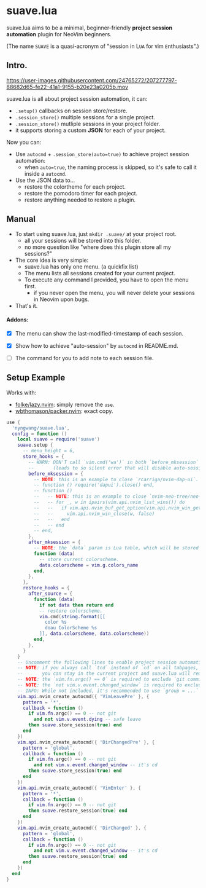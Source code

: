 suave.lua
===


suave.lua aims to be a minimal,
beginner-friendly **project session automation** plugin
for NeoVim beginners.

(The name `SUAVE` is a quasi-acronym of "`S`ession in L`UA` for `V`im `E`nthusiasts".)  


## Intro.

https://user-images.githubusercontent.com/24765272/207277797-88682d65-fe22-41a1-9155-b20e23a0205b.mov

suave.lua is all about project session automation, it can:

- `.setup()` callbacks on session store/restore.
- `.session_store()` multiple sessions for a single project.
- `.session_store()` mutliple sessions in your project folder.
- it supports storing a custom **JSON** for each of your project.


Now you can:

- Use `autocmd` + `.session_store(auto=true)` to achieve project session automation:
  - when `auto=true`, the naming process is skipped, so it's safe to call it inside a `autocmd`.
- Use the JSON data to...
  - restore the colortheme for each project.
  - restore the pomodoro timer for each project.
  - restore anything needed to restore a plugin.


## Manual

- To start using suave.lua, just `mkdir .suave/` at your project root.
  - all your sessions will be stored into this folder.
  - no more question like "where does this plugin store all my sessions?"
- The core idea is very simple:
  - suave.lua has only one menu. (a quickfix list)
  - The menu lists all sessions created for your current project.
  - To execute any command I provided, you have to open the menu first.
    - if you never open the menu, you will never delete your sessions in Neovim upon bugs.
- That's it.


#### Addons:

- [x] The menu can show the last-modified-timestamp of each session.
- [x] Show how to achieve "auto-session" by `autocmd` in README.md.
- [ ] The command for you to add note to each session file.


## Setup Example

Works with:
- [folke/lazy.nvim](https://github.com/folke/lazy.nvim): simply remove the `use`.
- [wbthomason/packer.nvim](https://github.com/wbthomason/packer.nvim): exact copy.

```lua
use {
  'nyngwang/suave.lua',
  config = function ()
    local suave = require('suave')
    suave.setup {
      -- menu_height = 6,
      store_hooks = {
        -- WARN: DON'T call `vim.cmd('wa')` in both `before_mksession` and `after_mksession`.
        --       (leads to so silent error that will disable auto-session!)
        before_mksession = {
          -- NOTE: this is an example to close `rcarriga/nvim-dap-ui`.
          -- function () require('dapui').close() end,
          -- function ()
          --   -- NOTE: this is an example to close `nvim-neo-tree/neo-tree.nvim`.
          --   -- for _, w in ipairs(vim.api.nvim_list_wins()) do
          --   --   if vim.api.nvim_buf_get_option(vim.api.nvim_win_get_buf(w), 'ft') == 'neo-tree' then
          --   --     vim.api.nvim_win_close(w, false)
          --   --   end
          --   -- end
          -- end,
        },
        after_mksession = {
          -- NOTE: the `data` param is Lua table, which will be stored as json.
          function (data)
            -- store current colorscheme.
            data.colorscheme = vim.g.colors_name
          end,
        },
      },
      restore_hooks = {
        after_source = {
          function (data)
            if not data then return end
            -- restore colorscheme.
            vim.cmd(string.format([[
              color %s
              doau ColorScheme %s
            ]], data.colorscheme, data.colorscheme))
          end,
        },
      }
    }
    -- Uncomment the following lines to enable project session automation.
    -- NOTE: if you always call `tcd` instead of `cd` on all tabpages,
    --       you can stay in the current project and suave.lua will remember these paths.
    -- NOTE: the `vim.fn.argc() == 0` is required to exclude `git commit`.
    -- NOTE: the `not vim.v.event.changed_window` is required to exclude `:tabn`,`:tabp`.
    -- INFO: While not included, it's recommended to use `group = ...` for your autocmd.
    vim.api.nvim_create_autocmd({ 'VimLeavePre' }, {
      pattern = '*',
      callback = function ()
        if vim.fn.argc() == 0 -- not git
          and not vim.v.event.dying -- safe leave
        then suave.store_session(true) end
      end
    })
    vim.api.nvim_create_autocmd({ 'DirChangedPre' }, {
      pattern = 'global',
      callback = function ()
        if vim.fn.argc() == 0 -- not git
          and not vim.v.event.changed_window -- it's cd
        then suave.store_session(true) end
      end
    })
    vim.api.nvim_create_autocmd({ 'VimEnter' }, {
      pattern = '*',
      callback = function ()
        if vim.fn.argc() == 0 -- not git
        then suave.restore_session(true) end
      end
    })
    vim.api.nvim_create_autocmd({ 'DirChanged' }, {
      pattern = 'global',
      callback = function ()
        if vim.fn.argc() == 0 -- not git
          and not vim.v.event.changed_window -- it's cd
        then suave.restore_session(true) end
      end
    })
  end
}
```
